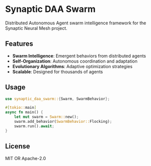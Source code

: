 # Synaptic DAA Swarm

Distributed Autonomous Agent swarm intelligence framework for the Synaptic Neural Mesh project.

## Features

- **Swarm Intelligence**: Emergent behaviors from distributed agents
- **Self-Organization**: Autonomous coordination and adaptation
- **Evolutionary Algorithms**: Adaptive optimization strategies
- **Scalable**: Designed for thousands of agents

## Usage

```rust
use synaptic_daa_swarm::{Swarm, SwarmBehavior};

#[tokio::main]
async fn main() {
    let mut swarm = Swarm::new();
    swarm.add_behavior(SwarmBehavior::Flocking);
    swarm.run().await;
}
```

## License

MIT OR Apache-2.0